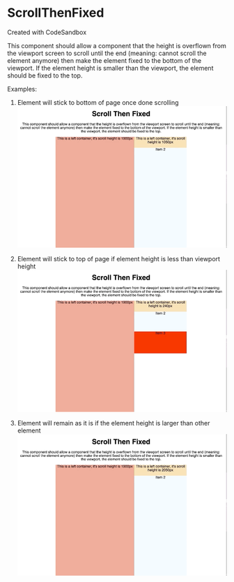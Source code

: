 # ScrollThenFixed
Created with CodeSandbox

This component should allow a component that the height is overflown
        from the viewport screen to scroll until the end (meaning: cannot scroll
        the element anymore) then make the element fixed to the bottom of the
        viewport. If the element height is smaller than the viewport, the
        element should be fixed to the top.
        
 Examples:
 
 1. Element will stick to bottom of page once done scrolling
![Element stick to bottom as scrolling](demo/stick-to-bottom.gif)

2. Element will stick to top of page if element height is less than viewport height
![Element stick to top](demo/less-than-viewport.gif)

3. Element will remain as it is if the element height is larger than other element
![Element remain as it is](demo/more-than-others.gif)
